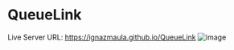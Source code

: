 # QueueLink
Live Server URL: https://ignazmaula.github.io/QueueLink
![image](https://user-images.githubusercontent.com/60685073/235512738-cc2a50c3-3a35-42e5-ada9-77d69d27eae7.png)

